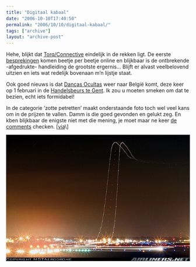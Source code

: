 ```yaml
---
title: "Digitaal kabaal"
date: "2006-10-10T17:40:50"
permalink: "2006/10/10/digitaal-kabaal/"
tags: ["archive"]
layout: "archive-post"
---
```

Hehe, blijkt dat [Torq/Connective](http://www.m-audio.com/products/en_us/Conectiv-main.html "http://www.m-audio.com/products/en_us/Conectiv-main.html") eindelijk in de rekken ligt. De eerste [besprekingen](http://createdigitalmusic.com/2006/10/09/m-audio-torqconectiv-dj-early-adopters-share-tips-and-reviews/ "http://createdigitalmusic.com/2006/10/09/m-audio-torqconectiv-dj-early-adopters-share-tips-and-reviews/") komen beetje per beetje online en blijkbaar is de ontbrekende -afgedrukte- handleiding de grootste ergernis… Blijft er alvast veelbelovend uitzien en iets wat redelijk bovenaan m’n lijstje staat.

Ook goed nieuws is dat [Danças Ocultas](http://dancasocultas.weblog.com.pt/ "http://dancasocultas.weblog.com.pt/") weer naar België komt, deze keer op 1 februari in de [Handelsbeurs te Gent](http://www.handelsbeurs.be/concert.php?c=53 "http://www.handelsbeurs.be/concert.php?c=53"). Ik zou u moeten smeken om dat te bezien, echt iets formidabel!

In de categorie ‘zotte petretten’ maakt onderstaande foto toch wel veel kans om in de prijzen te vallen. Damm is die goed gevonden en gelukt zeg. En kben blijkbaar de enigste niet met die mening, je moet maar ne keer [de comments](http://www.airliners.net/open.file/0925096/M/ "http://www.airliners.net/open.file/0925096/M/") checken. \[[via](http://www.makezine.com/blog/archive/2006/10/time_lapse_phot.html "http://www.makezine.com/blog/archive/2006/10/time_lapse_phot.html")\]  
[](http://www.donebysimon.be/2006/10/10/digitaal-kabaal/tafe-off/ "http://www.airliners.net/open.file/0925096/M/")

[![Tafe-off](/images/blog/2006/10/takeof.jpg)](http://www.donebysimon.be/2006/10/10/digitaal-kabaal/tafe-off/ "http://www.airliners.net/open.file/0925096/M/")

